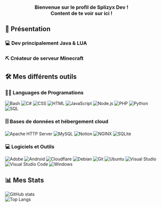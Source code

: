 <h3 align="center">
  Bienvenue sur le profil de Splizyx Dev !
  <br>
  Content de te voir sur ici !
</h3>

## 👨 Présentation

### 💻 Dev principalement Java & LUA
### ⛏️ Créateur de serveur Minecraft
###
###
###
###
###

## 🛠️ Mes différents outils

### 👨‍💻 Languages de Programations

<p>
  <img alt="Bash" src="https://img.shields.io/badge/bash-121011.svg?logo=gnu-bash&logoColor=white&style=for-the-badge">
  <img alt="C#" src="https://custom-icon-badges.herokuapp.com/badge/C%23-68217A.svg?logo=cs2&logoColor=white&style=for-the-badge">
  <img alt="CSS" src="https://img.shields.io/badge/css-1572B6.svg?logo=css3&logoColor=white&style=for-the-badge">
  <img alt="HTML" src="https://img.shields.io/badge/html-E34F26.svg?logo=html5&logoColor=white&style=for-the-badge">
  <img alt="JavaScript" src="https://img.shields.io/badge/javaScript-F7DF1E.svg?logo=javascript&logoColor=black&style=for-the-badge">
  <img alt="Node.js" src="https://img.shields.io/badge/node.js-43853D.svg?logo=node.js&logoColor=white&style=for-the-badge">
  <img alt="PHP" src="https://img.shields.io/badge/php-777BB4.svg?logo=php&logoColor=white&style=for-the-badge">
  <img alt="Python" src="https://img.shields.io/badge/python-14354C.svg?logo=python&logoColor=white&style=for-the-badge">
  <img alt="SQL" src="https://custom-icon-badges.herokuapp.com/badge/sql-025E8C.svg?logo=database&logoColor=white&style=for-the-badge">
</p>

### 🗄️ Bases de données et hébergement cloud

<p>
  <img alt="Apache HTTP Server" src="https://img.shields.io/badge/apache-D22128?logo=apache&logoColor=white&style=for-the-badge">
  <img alt="MySQL" src="https://img.shields.io/badge/mysql-00f.svg?logo=mysql&logoColor=white&style=for-the-badge">
  <img alt="Notion" src="https://img.shields.io/badge/notion-010101.svg?logo=notion&logoColor=white&style=for-the-badge">
  <img alt="NGINX" src ="https://img.shields.io/badge/nginx-009639?logo=nginx&logoColor=white&style=for-the-badge">
  <img alt="SQLite" src ="https://img.shields.io/badge/sqlite-07405e.svg?logo=sqlite&logoColor=white&style=for-the-badge">
</p>

### 💻 Logiciels et Outils

<p>
  <img alt="Adobe" src="https://img.shields.io/badge/adobe-FF0000.svg?logo=adobe&logoColor=white&style=for-the-badge">
  <img alt="Android" src="https://img.shields.io/badge/android-3DDC84?logo=android&logoColor=white&style=for-the-badge">
  <img alt="Cloudflare" src="https://img.shields.io/badge/cloudflare-E95420?logo=cloudflare&logoColor=white&style=for-the-badge">
  <img alt="Debian" src="https://img.shields.io/badge/debian-FF0000?logo=debian&logoColor=white&style=for-the-badge">
  <img alt="Git" src="https://img.shields.io/badge/git-141E24.svg?logo=git&logoColor=white&style=for-the-badge">
  <img alt="Ubuntu" src="https://img.shields.io/badge/ubuntu-E95420?logo=ubuntu&logoColor=white&style=for-the-badge">
  <img alt="Visual Studio" src="https://img.shields.io/badge/visual%20studio-5C2D91?logo=visual-studio&logoColor=white&style=for-the-badge">
  <img alt="Visual Studio Code" src="https://img.shields.io/badge/visual%20studio%20code-0078d7.svg?logo=visual-studio-code&logoColor=white&style=for-the-badge">
  <img alt="Windows" src="https://img.shields.io/badge/windows-0078d7.svg?logo=windows&logoColor=white&style=for-the-badge">
</p>

## 📊 Mes Stats
 
![GitHub stats](https://github-readme-stats.vercel.app/api?username=Splizyx&count_private=true&show_icons=true&theme=dracula)  
![Top Langs](https://github-readme-stats.vercel.app/api/top-langs/?username=Splizyx&layout=compact&theme=dracula)
<!--
**Splizyx/Splizyx** is a ✨ _special_ ✨ repository because its `README.md` (this file) appears on your GitHub profile.

Here are some ideas to get you started:

- 🔭 I’m currently working on ...
- 🌱 I’m currently learning ...
- 👯 I’m looking to collaborate on ...
- 🤔 I’m looking for help with ...
- 💬 Ask me about ...
- 📫 How to reach me: ...
- 😄 Pronouns: ...
- ⚡ Fun fact: ...
-->

